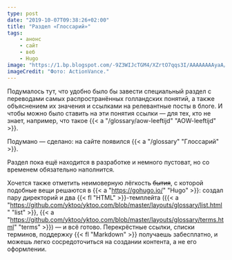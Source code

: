 ```yaml
---
type: post
date: "2019-10-07T09:38:26+02:00"
title: "Раздел «Глоссарий»"
tags:
    - анонс
    - сайт
    - веб
    - Hugo
image: "https://1.bp.blogspot.com/-9Z3WIJcTGM4/XZrtO7qqs3I/AAAAAAAAyaA/scGKrBn2t8MzIRKJTyAFgAPyI7OupiQxwCKgBGAsYHg/s1600/dictionary.webp"
imageCredit: "Фото: ActionVance."
---
```


Подумалось тут, что удобно было бы завести специальный раздел с переводами самых распространённых голландских понятий, а также объяснением их значения и ссылками на релевантные посты в блоге. И чтобы можно было ставить на эти понятия ссылки — для тех, кто не знает, например, что такое {{< a "/glossary/aow-leeftijd" "AOW-leeftijd" >}}.

Подумано — сделано: на сайте появился {{< a "/glossary" "Глоссарий" >}}.

<!--more-->

Раздел пока ещё находится в разработке и немного пустоват, но со временем обязательно наполнится.

Хочется также отметить неимоверную лёгкость ~~бытия~~, с которой подобные вещи решаются в {{< a "https://gohugo.io/" "Hugo" >}}: создал пару директорий и два {{< fl "HTML" >}}-темплейта ({{< a "https://github.com/yktoo/yktoo.com/blob/master/layouts/glossary/list.html" "list" >}}, {{< a "https://github.com/yktoo/yktoo.com/blob/master/layouts/glossary/terms.html" "terms" >}}) — и всё готово. Перекрёстные ссылки, списки терминов, поддержку {{< fl "Markdown" >}} получаешь забесплатно, и можешь легко сосредоточиться на создании контента, а не его оформлении.